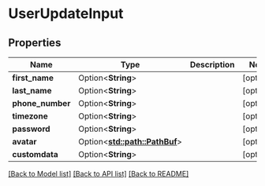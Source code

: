 # UserUpdateInput

## Properties

Name | Type | Description | Notes
------------ | ------------- | ------------- | -------------
**first_name** | Option<**String**> |  | [optional]
**last_name** | Option<**String**> |  | [optional]
**phone_number** | Option<**String**> |  | [optional]
**timezone** | Option<**String**> |  | [optional]
**password** | Option<**String**> |  | [optional]
**avatar** | Option<[**std::path::PathBuf**](std::path::PathBuf.md)> |  | [optional]
**customdata** | Option<**String**> |  | [optional]

[[Back to Model list]](../README.md#documentation-for-models) [[Back to API list]](../README.md#documentation-for-api-endpoints) [[Back to README]](../README.md)


